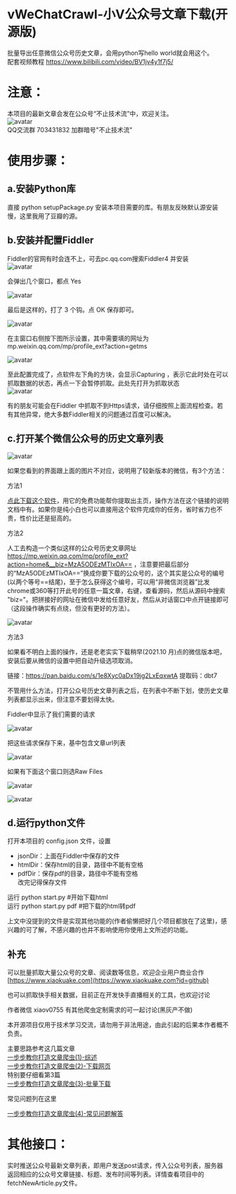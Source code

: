 # vWeChatCrawl-小V公众号文章下载(开源版)
批量导出任意微信公众号历史文章，会用python写hello world就会用这个。  
配套视频教程 https://www.bilibili.com/video/BV1jv4y1f7j5/

# 注意：

本项目的最新文章会发在公众号“不止技术流”中，欢迎关注。  
![avatar](https://www.xiaokuake.com/p/wp-content/uploads/2019/08/2019081511223334.jpeg)  
QQ交流群 703431832  加群暗号"不止技术流"  


# 使用步骤：  
## a.安装Python库
直接 python setupPackage.py 安装本项目需要的库。有朋友反映默认源安装慢，这里我用了豆瓣的源。  
## b.安装并配置Fiddler  
Fiddler的官网有时会连不上，可去pc.qq.com搜索Fiddler4  并安装  
![avatar](http://img1.xiaokuake.com/p/wp-content/uploads/2019/08/2019080602070412.png)  

会弹出几个窗口，都点 Yes  

![avatar](http://img1.xiaokuake.com/p/wp-content/uploads/2019/08/2019080602072832.png)  

最后是这样的，打了 3 个钩。点 OK 保存即可。  

![avatar](http://img1.xiaokuake.com/p/wp-content/uploads/2019/08/2019080602075168.png)  

在主窗口右侧按下图所示设置，其中需要填的网址为 mp.weixin.qq.com/mp/profile_ext?action=getms

![avatar](http://img1.xiaokuake.com/p/wp-content/uploads/2019/08/201908060209546.png)  


至此配置完成了，点软件左下角的方块，会显示Capturing ，表示它此时处在可以抓取数据的状态，再点一下会暂停抓取。此处先打开为抓取状态  
![avatar](http://img1.xiaokuake.com/p/wp-content/uploads/2019/08/2019080602082132.png)  

有的朋友可能会在Fiddler 中抓取不到Https请求，请仔细按照上面流程检查。若有其他异常，绝大多数Fiddler相关的问题通过百度可以解决。

## c.打开某个微信公众号的历史文章列表
![avatar](https://www.xiaokuake.com/p/wp-content/uploads/2021/08/2021080323444159.png) 

如果您看到的界面跟上面的图片不对应，说明用了较新版本的微信，有3个方法：

方法1

[点此下载这个软件](https://www.xiaokuake.com/p/helppage.html)，用它的免费功能帮你提取出主页，操作方法在这个链接的说明文档中有。如果你是纯小白也可以直接用这个软件完成你的任务，省时省力也不贵，性价比还是挺高的。


方法2

人工去构造一个类似这样的公众号历史文章网址 https://mp.weixin.qq.com/mp/profile_ext?action=home&__biz=MzA5ODEzMTIxOA== ，注意要把最后部分的“MzA5ODEzMTIxOA==”换成你要下载的公众号的，这个其实是公众号的编号(以两个等号==结尾)，至于怎么获得这个编号，可以用“非微信浏览器”比发chrome或360等打开此号的任意一篇文章，右键，查看源码，然后从源码中搜索 "biz="。把拼接好的网址在微信中发给任意好友，然后从对话窗口中点开链接即可（这段操作确实有点绕，但没有更好的方法）。

![avatar](https://www.xiaokuake.com/p/wp-content/uploads/2022/05/2022050913041455.png) 


方法3

如果看不明白上面的操作，还是老老实实下载稍早(2021.10 月)点的微信版本吧，安装后要从微信的设置中把自动升级选项取消。

链接：https://pan.baidu.com/s/1e8Xyc0aDx19jg2LxEqxwtA
提取码：dbt7 

不管用什么方法，打开公众号历史文章列表之后，在列表中不断下划，使历史文章列表都显示出来，但注意不要划得太快。  

Fiddler中显示了我们需要的请求  

![avatar](http://img1.xiaokuake.com/p/wp-content/uploads/2019/08/2019080602101979.png) 

把这些请求保存下来，基中包含文章url列表  

![avatar](http://img1.xiaokuake.com/p/wp-content/uploads/2019/08/2019080602105916.png) 

如果有下面这个窗口则选Raw Files

![avatar](http://www.xiaokuake.com/p/wp-content/uploads/2022/05/2022050912413657.png) 

![avatar](http://img1.xiaokuake.com/p/wp-content/uploads/2019/08/2019080602105929.png) 

## d.运行python文件
打开本项目的 config.json 文件，设置  
- jsonDir：上面在Fiddler中保存的文件  
- htmlDir：保存html的目录，路径中不能有空格  
- pdfDir：保存pdf的目录，路径中不能有空格  
改完记得保存文件  



运行 python start.py      #开始下载html  
运行 python start.py pdf  #把下载的html转pdf  

上文中没提到的文件是实现其他功能的(作者偷懒把好几个项目都放在了这里)，感兴趣的可了解，不感兴趣的也并不影响使用你使用上文所述的功能。

## 补充

可以批量抓取大量公众号的文章、阅读数等信息，欢迎企业用户商业合作 [https://www.xiaokuake.com](https://www.xiaokuake.com?id=github)   

也可以抓取快手相关数据，目前正在开发快手直播相关的工具，也欢迎讨论

作者微信 xiaov0755 有其他爬虫定制需求的可一起讨论(黑灰产不做)

本开源项目仅用于技术学习交流，请勿用于非法用途，由此引起的后果本作者概不负责。


主要思路参考这几篇文章  
[一步步教你打造文章爬虫(1)-综述](https://mp.weixin.qq.com/s?__biz=MzAxMDM4MTA2MA==&mid=2455304602&idx=1&sn=4beadc781c44c17cb4451b579d077c45&chksm=8cfd6bf1bb8ae2e7d5a9f1a66696dd12e260ac7919c7bebe317af81e90bd25591ba286da1f0f&token=2137480545&lang=zh_CN#rd)  
[一步步教你打造文章爬虫(2)-下载网页](https://mp.weixin.qq.com/s?__biz=MzAxMDM4MTA2MA==&mid=2455304609&idx=1&sn=b7496563aab42e92060bd68936bc4212&chksm=8cfd6bcabb8ae2dc606b060fecf3f837177e3ef22a05a30ee28ebefd75c6677b29df3e426692&token=2137480545&lang=zh_CN#rd)  
特别要仔细看第3篇  
[一步步教你打造文章爬虫(3)-批量下载
](https://mp.weixin.qq.com/s?__biz=MzAxMDM4MTA2MA==&mid=2455304632&idx=1&sn=d0a1f6ef7e5d4356d17219a2b79f65d4&chksm=8cfd6bd3bb8ae2c532f901e11aa4b080c19f16626f0dceb291fcb8270e2d7689d7b97d232683&token=2137480545&lang=zh_CN#rd)  

常见问题列在这里

[一步步教你打造文章爬虫(4)-常见问题解答](https://mp.weixin.qq.com/s/jMHeQGKuEb5G6iFDg6jmDA)

# 其他接口：
实时推送公众号最新文章列表，即用户发送post请求，传入公众号列表，服务器返回相应的公众号文章链接、标题、发布时间等列表。详情查看项目中的 fetchNewArticle.py文件。

